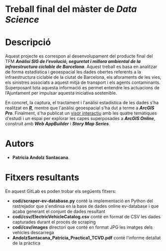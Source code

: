 # Treball final del màster de _Data Science_

#  Descripció
Aquest projecte es correspon al desenvolupament del producte final del TFM _**Anàlisi SIG de l’evolució, seguretat i millora ambiental de la infraestructura ciclable de Barcelona**_. Aquest treball es basa en analitzar de forma estadística i geoespacial les dades obertes referents a la infraestructura ciclable de la ciutat de Barcelona, els aforaments de les vies, els sinistres associats a aquest mitjà de transport i els agents contaminants. Superposant tota aquesta informació es permet entendre les actuacions de l’Ajuntament per impulsar aquesta iniciativa sostenible.

En concret, la captura, el tractament i l'anàlisi estadística de les dades s'ha realitzat en ***[R](https://patriciaandolz.github.io/tfm/)***, mentre que l'anàlisi geoespacial s'ha dut a terme a ***ArcGIS Pro***. Finalment, s'ha publicat un [visor interactiu](https://patriciaandolz.maps.arcgis.com/apps/MapSeries/index.html?appid=d3808fb4190b40939b9d3bfea61f7f7b) amb les quatre temàtiques d'estudi i un espai per explorar les capes superposades a ***ArcGIS Online***, construit amb ***Web AppBuilder*** i ***Story Map Series***.

# Autors
* **Patricia Andolz Santacana**.

# Fitxers resultants
En aquest GitLab es poden trobar els següents fitxers:
*  **codi/scraper-ev-database.py** conté la implementació en Python del rastrejador que s'endinsa en la base de dades online ev-database i que acaba generant el conjunt de dades resultant
*  **codi/csv/ElectricVehicleCatalog.csv** conté en format de CSV les dades capturades durant el procés de scraping
*  **codi/csv/images** directori que conté en format JPG les imatges dels vehicles descarrega
*  **AndolzSantacana_Patricia_Practica1_TCVD.pdf** conté l'informe detallat de la pràctica
